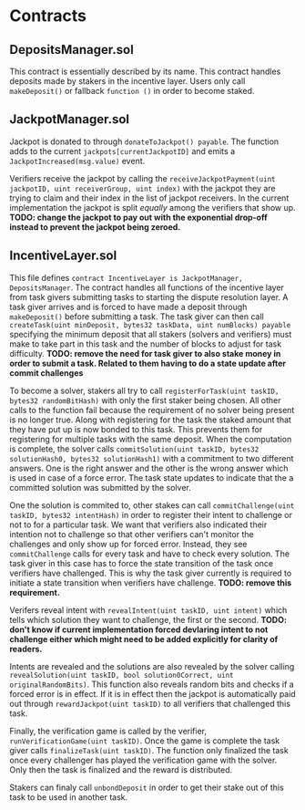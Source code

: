 # Contracts

## DepositsManager.sol
This contract is essentially described by its name. This contract handles deposits made by stakers in the incentive layer. Users only call `makeDeposit()` or fallback `function ()` in order to become staked.

## JackpotManager.sol
Jackpot is donated to through `donateToJackpot() payable`. The function adds to the current `jackpots[currentJackpotID]` and emits a `JackpotIncreased(msg.value)` event.

Verifiers receive the jackpot by calling the `receiveJackpotPayment(uint jackpotID, uint receiverGroup, uint index)` with the jackpot they are trying to claim and their index in the list of jackpot receivers. In the current implementation the jackpot is split _equally_ among the verifiers that show up. **TODO: change the jackpot to pay out with the exponential drop-off instead to prevent the jackpot being zeroed.** 


## IncentiveLayer.sol
This file defines `contract IncentiveLayer is JackpotManager, DepositsManager`. The contract handles all functions of the incentive layer from task givers submitting tasks to starting the dispute resolution layer. A task giver arrives and is forced to have made a deposit through `makeDeposit()` before submitting a task. 
The task giver can then call `createTask(uint minDeposit, bytes32 taskData, uint numBlocks) payable` specifying the minimum deposit that all stakers (solvers and verifiers) must make to take part in this task and the number of blocks to adjust for task difficulty. 
**TODO: remove the need for task giver to also stake money in order to submit a task. Related to them having to do a state update after commit challenges**

To become a solver, stakers all try to call `registerForTask(uint taskID, bytes32 randomBitHash)` with only the first staker being chosen. All other calls to the function fail because the requirement of no solver being present is no longer true. Along with registering for the task the staked amount that they have put up is now bonded to this task. This prevents them for registering for multiple tasks with the same deposit. When the computation is complete, the solver calls `commitSolution(uint taskID, bytes32 solutionHash0, bytes32 solutionHash1)` with a commitment to two different answers. One is the right answer and the other is the wrong answer which is used in case of a force error. The task state updates to indicate that the a committed solution was submitted by the solver.

One the solution is commited to, other stakes can call `commitChallenge(uint taskID, bytes32 intentHash)` in order to register their intent to challenge or not to for a particular task. We want that verifiers also indicated their intention not to challenge so that other verifiers can't monitor the challenges and only show up for forced error. Instead, they see `commitChallenge` calls for every task and have to check every solution. The task giver in this case has to force the state transition of the task once verifiers have challenged. This is why the task giver currently is required to initiate a state transition when verifiers have challenge.
**TODO: remove this requirement.**

Verifers reveal intent with `revealIntent(uint taskID, uint intent)` which tells which solution they want to challenge, the first or the second. 
**TODO: don't know if current implementation forced devlaring intent to not challenge either which might need to be added explicitly for clarity of readers.**

Intents are revealed and the solutions are also revealed by the solver calling `revealSolution(uint taskID, bool solution0Correct, uint originalRandomBits)`. This function also reveals random bits and checks if a forced error is in effect. If it is in effect then the jackpot is automatically paid out through `rewardJackpot(uint taskID)` to all verifiers that challenged this task.

Finally, the verification game is called by the verifier, `runVerificationGame(uint taskID)`. Once the game is complete the task giver calls `finalizeTask(uint taskID)`. The function only finalized the task once every challenger has played the verification game with the solver. Only then the task is finalized and the reward is distributed.

Stakers can finaly call `unbondDeposit` in order to get their stake out of this task to be used in another task.
